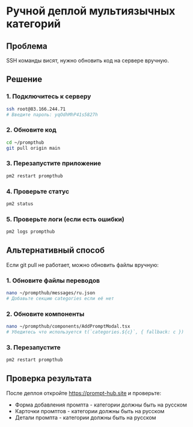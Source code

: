 # Ручной деплой мультиязычных категорий

## Проблема
SSH команды висят, нужно обновить код на сервере вручную.

## Решение

### 1. Подключитесь к серверу
```bash
ssh root@83.166.244.71
# Введите пароль: yqOdhMhP41s5827h
```

### 2. Обновите код
```bash
cd ~/prompthub
git pull origin main
```

### 3. Перезапустите приложение
```bash
pm2 restart prompthub
```

### 4. Проверьте статус
```bash
pm2 status
```

### 5. Проверьте логи (если есть ошибки)
```bash
pm2 logs prompthub
```

## Альтернативный способ

Если git pull не работает, можно обновить файлы вручную:

### 1. Обновите файлы переводов
```bash
nano ~/prompthub/messages/ru.json
# Добавьте секцию categories если её нет
```

### 2. Обновите компоненты
```bash
nano ~/prompthub/components/AddPromptModal.tsx
# Убедитесь что используется t(`categories.${c}`, { fallback: c })
```

### 3. Перезапустите
```bash
pm2 restart prompthub
```

## Проверка результата
После деплоя откройте https://prompt-hub.site и проверьте:
- Форма добавления промпта - категории должны быть на русском
- Карточки промптов - категории должны быть на русском
- Детали промпта - категории должны быть на русском
